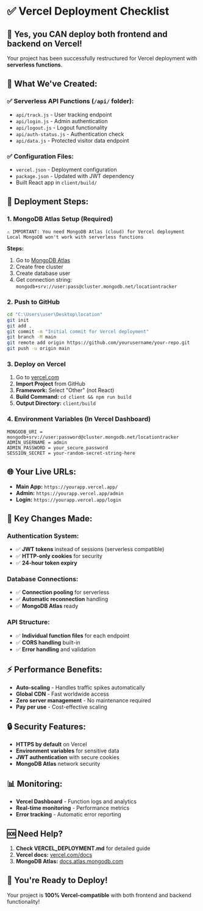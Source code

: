 # ✅ Vercel Deployment Checklist

## 🎯 **Yes, you CAN deploy both frontend and backend on Vercel!**

Your project has been successfully restructured for Vercel deployment with **serverless functions**.

## 📁 **What We've Created:**

### **✅ Serverless API Functions** (`/api/` folder):
- `api/track.js` - User tracking endpoint
- `api/login.js` - Admin authentication  
- `api/logout.js` - Logout functionality
- `api/auth-status.js` - Authentication check
- `api/data.js` - Protected visitor data endpoint

### **✅ Configuration Files:**
- `vercel.json` - Deployment configuration
- `package.json` - Updated with JWT dependency
- Built React app in `client/build/`

## 🚀 **Deployment Steps:**

### **1. MongoDB Atlas Setup** (Required)
```
⚠️ IMPORTANT: You need MongoDB Atlas (cloud) for Vercel deployment
Local MongoDB won't work with serverless functions
```

**Steps:**
1. Go to [MongoDB Atlas](https://cloud.mongodb.com)
2. Create free cluster
3. Create database user
4. Get connection string: `mongodb+srv://user:pass@cluster.mongodb.net/locationtracker`

### **2. Push to GitHub**
```bash
cd "C:\Users\user\Desktop\location"
git init
git add .
git commit -m "Initial commit for Vercel deployment"
git branch -M main
git remote add origin https://github.com/yourusername/your-repo.git
git push -u origin main
```

### **3. Deploy on Vercel**
1. Go to [vercel.com](https://vercel.com)
2. **Import Project** from GitHub
3. **Framework:** Select "Other" (not React)
4. **Build Command:** `cd client && npm run build`  
5. **Output Directory:** `client/build`

### **4. Environment Variables** (In Vercel Dashboard)
```
MONGODB_URI = mongodb+srv://user:password@cluster.mongodb.net/locationtracker
ADMIN_USERNAME = admin
ADMIN_PASSWORD = your_secure_password
SESSION_SECRET = your-random-secret-string-here
```

## 🌐 **Your Live URLs:**
- **Main App:** `https://yourapp.vercel.app/`
- **Admin:** `https://yourapp.vercel.app/admin`
- **Login:** `https://yourapp.vercel.app/login`

## 🔧 **Key Changes Made:**

### **Authentication System:**
- ✅ **JWT tokens** instead of sessions (serverless compatible)
- ✅ **HTTP-only cookies** for security
- ✅ **24-hour token expiry**

### **Database Connections:**
- ✅ **Connection pooling** for serverless
- ✅ **Automatic reconnection** handling
- ✅ **MongoDB Atlas** ready

### **API Structure:**
- ✅ **Individual function files** for each endpoint
- ✅ **CORS handling** built-in
- ✅ **Error handling** and validation

## ⚡ **Performance Benefits:**
- **Auto-scaling** - Handles traffic spikes automatically
- **Global CDN** - Fast worldwide access
- **Zero server management** - No maintenance required
- **Pay per use** - Cost-effective scaling

## 🔒 **Security Features:**
- **HTTPS by default** on Vercel
- **Environment variables** for sensitive data
- **JWT authentication** with secure cookies
- **MongoDB Atlas** network security

## 📊 **Monitoring:**
- **Vercel Dashboard** - Function logs and analytics
- **Real-time monitoring** - Performance metrics
- **Error tracking** - Automatic error reporting

## 🆘 **Need Help?**
1. **Check VERCEL_DEPLOYMENT.md** for detailed guide
2. **Vercel docs:** [vercel.com/docs](https://vercel.com/docs)
3. **MongoDB Atlas:** [docs.atlas.mongodb.com](https://docs.atlas.mongodb.com)

## 🎉 **You're Ready to Deploy!**
Your project is **100% Vercel-compatible** with both frontend and backend functionality!
